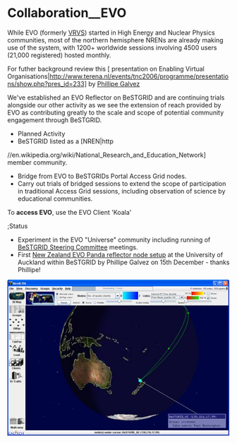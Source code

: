 # Collaboration__EVO


While EVO (formerly [VRVS](http://www.vrvs.org)) started in High Energy and Nuclear Physics communities, most of the northern hemisphere NRENs are already making use of the system, with 1200+ worldwide sessions involving 4500 users (21,000 registered) hosted monthly. 

For futher background review this [ presentation on Enabling Virtual Organisations|http://www.terena.nl/events/tnc2006/programme/presentations/show.php?pres_id=233] by [Phillipe Galvez](http://www.vrvs.org/About/people_more.html#galvez)

We've established an EVO Reflector on BeSTGRID and are continuing trials alongside our other activity as we see the extension of reach provided by EVO as contributing greatly to the scale and scope of potential community engagement through BeSTGRID.

- Planned Activity
- BeSTGRID listed as a [NREN|http

//en.wikipedia.org/wiki/National_Research_and_Education_Network] member community.
- Bridge from EVO to BeSTGRIDs Portal Access Grid nodes.
- Carry out trials of bridged sessions to extend the scope of participation in traditional Access Grid sessions, including observation of science by educational communities.

To **access EVO**, use the EVO Client 'Koala'


;Status

- Experiment in the EVO "Universe" community including running of [BeSTGRID Steering Committee](category-steering-committee.md) meetings.
- First [New Zealand EVO Panda reflector node setup](/wiki/spaces/BeSTGRID/pages/3818228619) at the University of Auckland within BeSTGRID by Phillipe Galvez on 15th December - thanks Phillipe!

![Bestgrid-panda.jpg](./attachments/Bestgrid-panda.jpg)
